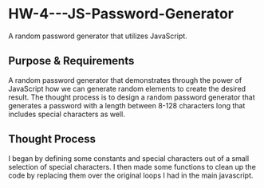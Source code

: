 # HW-4---JS-Password-Generator
A random password generator that utilizes JavaScript. 

## Purpose & Requirements
A random password generator that demonstrates through the power of JavaScript how we can generate random elements to create the desired result. The thought process is to design a random password generator that generates a password with a length between 8-128 characters long that includes special characters as well.


## Thought Process

I began by defining some constants and special characters out of a small selection of special characters. I then made some functions to clean up the code by replacing them over the original loops I had in the main javascript. 
